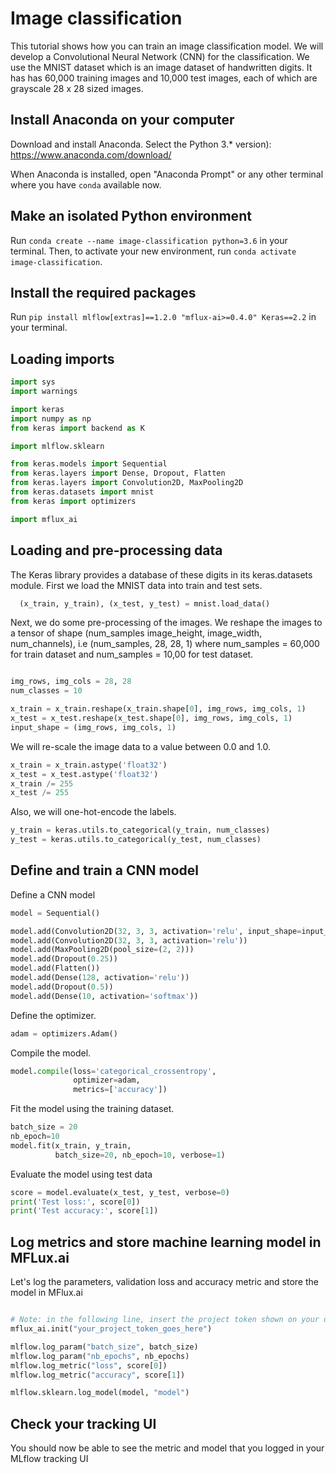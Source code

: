 # Image classification

This tutorial shows how you can train an image classification model. We will develop a Convolutional Neural Network (CNN) for the classification. We use the MNIST dataset which is an image dataset of handwritten digits. It has has 60,000 training images and 10,000 test images, each of which are grayscale 28 x 28 sized images.

## Install Anaconda on your computer

Download and install Anaconda. Select the Python 3.* version):
https://www.anaconda.com/download/

When Anaconda is installed, open "Anaconda Prompt" or any other terminal where you have ```conda``` available now.


## Make an isolated Python environment
Run ```conda create --name image-classification python=3.6``` in your terminal.
Then, to activate your new environment, run ```conda activate image-classification```.


##  Install the required packages

Run ```pip install mlflow[extras]==1.2.0 "mflux-ai>=0.4.0" Keras==2.2```  in your terminal.


## Loading imports

```python
import sys
import warnings

import keras
import numpy as np
from keras import backend as K

import mlflow.sklearn

from keras.models import Sequential
from keras.layers import Dense, Dropout, Flatten
from keras.layers import Convolution2D, MaxPooling2D
from keras.datasets import mnist
from keras import optimizers

import mflux_ai
```


##  Loading and pre-processing data

The Keras library provides a database of these digits in its keras.datasets module. First we load the MNIST data into train and test sets.

```python
  (x_train, y_train), (x_test, y_test) = mnist.load_data()
```
Next, we do some pre-processing of the images. We reshape the images to a tensor of shape (num_samples image_height, image_width, num_channels), i.e (num_samples, 28, 28, 1) where num_samples = 60,000 for train dataset and num_samples = 10,00 for test dataset.

```python

img_rows, img_cols = 28, 28
num_classes = 10

x_train = x_train.reshape(x_train.shape[0], img_rows, img_cols, 1)
x_test = x_test.reshape(x_test.shape[0], img_rows, img_cols, 1)
input_shape = (img_rows, img_cols, 1)
```


We will re-scale the image data to a value between 0.0 and 1.0.
```python
x_train = x_train.astype('float32')
x_test = x_test.astype('float32')
x_train /= 255
x_test /= 255

```

Also, we will one-hot-encode the labels.

```python
y_train = keras.utils.to_categorical(y_train, num_classes)
y_test = keras.utils.to_categorical(y_test, num_classes)
```

## Define and train a CNN model
Define a CNN model
 ```python
model = Sequential()

model.add(Convolution2D(32, 3, 3, activation='relu', input_shape=input_shape))
model.add(Convolution2D(32, 3, 3, activation='relu'))
model.add(MaxPooling2D(pool_size=(2, 2)))
model.add(Dropout(0.25))
model.add(Flatten())
model.add(Dense(128, activation='relu'))
model.add(Dropout(0.5))
model.add(Dense(10, activation='softmax'))
```


Define the optimizer.
```python
adam = optimizers.Adam()
```

Compile the model.

```python
model.compile(loss='categorical_crossentropy',
              optimizer=adam,
              metrics=['accuracy'])
```


Fit the model using the training dataset.
```python
batch_size = 20
nb_epoch=10
model.fit(x_train, y_train,
          batch_size=20, nb_epoch=10, verbose=1)
 ```
Evaluate the model using test data
 ```python
score = model.evaluate(x_test, y_test, verbose=0)
print('Test loss:', score[0])
print('Test accuracy:', score[1])
 ```

## Log metrics and store machine learning model in MFLux.ai


Let's log the parameters, validation loss and accuracy metric and store the model in MFlux.ai

 ```python

# Note: in the following line, insert the project token shown on your dashboard page.
mflux_ai.init("your_project_token_goes_here")

mlflow.log_param("batch_size", batch_size)
mlflow.log_param("nb_epochs", nb_epochs)
mlflow.log_metric("loss", score[0])
mlflow.log_metric("accuracy", score[1])

mlflow.sklearn.log_model(model, "model")
```

## Check your tracking UI

You should now be able to see the metric and model that you logged in your MLflow tracking UI


